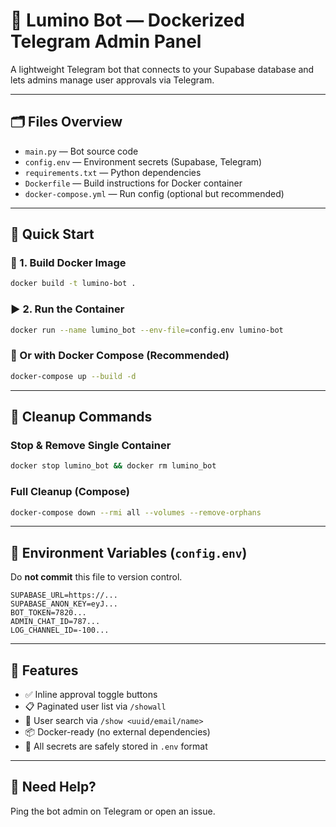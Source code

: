 # 🤖 Lumino Bot — Dockerized Telegram Admin Panel

A lightweight Telegram bot that connects to your Supabase database and lets admins manage user approvals via Telegram.

---

## 🗂 Files Overview

- `main.py` — Bot source code  
- `config.env` — Environment secrets (Supabase, Telegram)  
- `requirements.txt` — Python dependencies  
- `Dockerfile` — Build instructions for Docker container  
- `docker-compose.yml` — Run config (optional but recommended)

---

## 🚀 Quick Start

### 🔧 1. Build Docker Image

```bash
docker build -t lumino-bot .
```

### ▶️ 2. Run the Container

```bash
docker run --name lumino_bot --env-file=config.env lumino-bot
```

### 🧩 Or with Docker Compose (Recommended)

```bash
docker-compose up --build -d
```

---

## 🧼 Cleanup Commands

### Stop & Remove Single Container

```bash
docker stop lumino_bot && docker rm lumino_bot
```

### Full Cleanup (Compose)

```bash
docker-compose down --rmi all --volumes --remove-orphans
```

---

## 🔐 Environment Variables (`config.env`)

Do **not commit** this file to version control.

```
SUPABASE_URL=https://...
SUPABASE_ANON_KEY=eyJ...
BOT_TOKEN=7820...
ADMIN_CHAT_ID=787...
LOG_CHANNEL_ID=-100...
```

---

## 🧠 Features

- ✅ Inline approval toggle buttons  
- 📋 Paginated user list via `/showall`  
- 🔎 User search via `/show <uuid/email/name>`  
- 📦 Docker-ready (no external dependencies)  
- 🔐 All secrets are safely stored in `.env` format  

---

## 💬 Need Help?

Ping the bot admin on Telegram or open an issue.